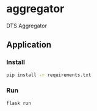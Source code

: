# aggregator
DTS Aggregator


## Application

### Install

```bash
pip install -r requirements.txt
```

### Run

```bash
flask run
```
